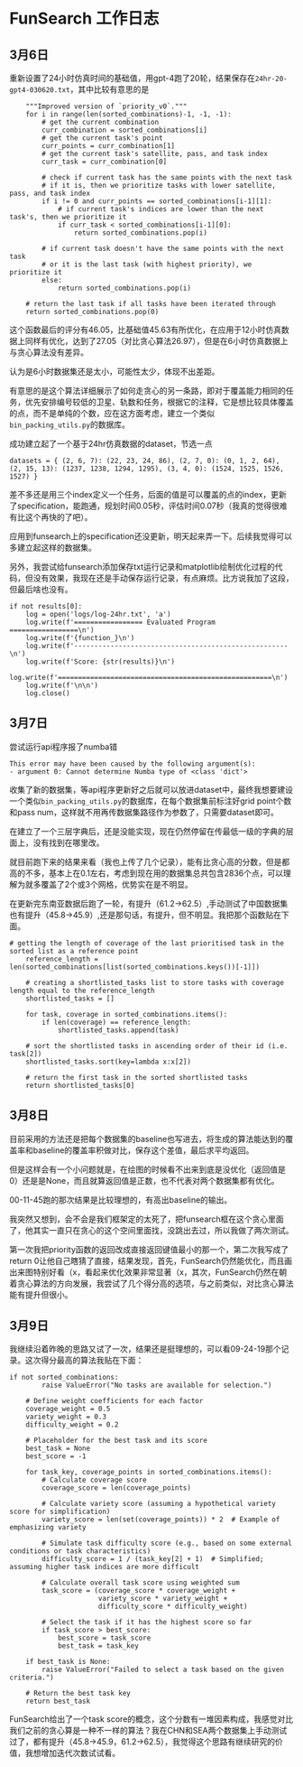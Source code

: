 # FunSearch 工作日志

## 3月6日

重新设置了24小时仿真时间的基础值，用gpt-4跑了20轮，结果保存在`24hr-20-gpt4-030620.txt`，其中比较有意思的是

```
    """Improved version of `priority_v0`."""
    for i in range(len(sorted_combinations)-1, -1, -1):
        # get the current combination
        curr_combination = sorted_combinations[i]
        # get the current task's point
        curr_points = curr_combination[1]
        # get the current task's satellite, pass, and task index
        curr_task = curr_combination[0]

        # check if current task has the same points with the next task
        # if it is, then we prioritize tasks with lower satellite, pass, and task index
        if i != 0 and curr_points == sorted_combinations[i-1][1]:
            # if current task's indices are lower than the next task's, then we prioritize it
            if curr_task < sorted_combinations[i-1][0]:
                return sorted_combinations.pop(i)

        # if current task doesn't have the same points with the next task
        # or it is the last task (with highest priority), we prioritize it
        else:
            return sorted_combinations.pop(i)

    # return the last task if all tasks have been iterated through
    return sorted_combinations.pop(0)
```

这个函数最后的评分有46.05，比基础值45.63有所优化，在应用于12小时仿真数据上同样有优化，达到了27.05（对比贪心算法26.97），但是在6小时仿真数据上与贪心算法没有差异。

认为是6小时数据集还是太小，可能性太少，体现不出差距。

有意思的是这个算法详细展示了如何走贪心的另一条路，即对于覆盖能力相同的任务，优先安排编号较低的卫星、轨数和任务，根据它的注释，它是想比较具体覆盖的点，而不是单纯的个数，应在这方面考虑，建立一个类似`bin_packing_utils.py`的数据库。

成功建立起了一个基于24hr仿真数据的dataset，节选一点

`
datasets = {
    (2, 6, 7): (22, 23, 24, 86),
    (2, 7, 0): (0, 1, 2, 64),
    (2, 15, 13): (1237, 1238, 1294, 1295),
    (3, 4, 0): (1524, 1525, 1526, 1527)
}
`

差不多还是用三个index定义一个任务，后面的值是可以覆盖的点的index，更新了specification，能跑通，规划时间0.05秒，评估时间0.07秒（我真的觉得很难有比这个再快的了吧）。

应用到funsearch上的specification还没更新，明天起来弄一下。后续我觉得可以多建立起这样的数据集。

另外，我尝试给funsearch添加保存txt运行记录和matplotlib绘制优化过程的代码，但没有效果，我现在还是手动保存运行记录，有点麻烦。比方说我加了这段，但最后啥也没有。

```
if not results[0]:
    log = open('logs/log-24hr.txt', 'a')
    log.write(f'================= Evaluated Program =================\n')
    log.write(f'{function_}\n')
    log.write(f'-----------------------------------------------------\n')
    log.write(f'Score: {str(results)}\n')
    log.write(f'=====================================================\n')
    log.write(f'\n\n')
    log.close()
```

## 3月7日

尝试运行api程序报了numba错

```
This error may have been caused by the following argument(s):
- argument 0: Cannot determine Numba type of <class 'dict'>
```

收集了新的数据集，等api程序更新好之后就可以放进dataset中，最终我想要建设一个类似`bin_packing_utils.py`的数据库，在每个数据集前标注好grid point个数和pass num，这样就不用再传数据集路径作为参数了，只需要dataset即可。

在建立了一个三层字典后，还是没能实现，现在仍然停留在传最低一级的字典的层面上，没有找到在哪里改。

就目前跑下来的结果来看（我也上传了几个记录），能有比贪心高的分数，但是都高的不多，基本上在0.1左右，考虑到现在用的数据集总共包含2836个点，可以理解为就多覆盖了2个或3个网格，优势实在是不明显。

在更新完东南亚数据后跑了一轮，有提升（61.2->62.5）,手动测试了中国数据集也有提升（45.8->45.9）,还是那句话，有提升，但不明显。我把那个函数贴在下面。
```angular2html
# getting the length of coverage of the last prioritised task in the sorted list as a reference point
    reference_length = len(sorted_combinations[list(sorted_combinations.keys())[-1]])

    # creating a shortlisted_tasks list to store tasks with coverage length equal to the reference_length
    shortlisted_tasks = []

    for task, coverage in sorted_combinations.items():
        if len(coverage) == reference_length:
            shortlisted_tasks.append(task)

    # sort the shortlisted tasks in ascending order of their id (i.e. task[2])
    shortlisted_tasks.sort(key=lambda x:x[2])

    # return the first task in the sorted shortlisted tasks
    return shortlisted_tasks[0]
```

## 3月8日

目前采用的方法还是把每个数据集的baseline也写进去，将生成的算法能达到的覆盖率和baseline的覆盖率积做对比，保存这个差值，最后求平均返回。

但是这样会有一个小问题就是，在绘图的时候看不出来到底是没优化（返回值是0）还是是None，而且就算返回值是正数，也不代表对两个数据集都有优化。

00-11-45跑的那次结果是比较理想的，有高出baseline的输出。

我突然又想到，会不会是我们框架定的太死了，把funsearch框在这个贪心里面了，他其实一直只在贪心的这个空间里面找，没跳出去过，所以我做了两次测试。

第一次我把priority函数的返回改成直接返回键值最小的那一个，第二次我写成了return 0让他自己瞎猜了直接，结果发现，首先，FunSearch仍然能优化，而且画出来图特别好看（x，看起来优化效果非常显著（x，其次，FunSearch仍然在朝着贪心算法的方向发展，我尝试了几个得分高的选项，与之前类似，对比贪心算法能有提升但很小。

## 3月9日

我继续沿着昨晚的思路又试了一次，结果还是挺理想的，可以看09-24-19那个记录。这次得分最高的算法我贴在下面：
```angular2html
if not sorted_combinations:
        raise ValueError("No tasks are available for selection.")
    
    # Define weight coefficients for each factor
    coverage_weight = 0.5
    variety_weight = 0.3
    difficulty_weight = 0.2
    
    # Placeholder for the best task and its score
    best_task = None
    best_score = -1
    
    for task_key, coverage_points in sorted_combinations.items():
        # Calculate coverage score
        coverage_score = len(coverage_points)
        
        # Calculate variety score (assuming a hypothetical variety score for simplification)
        variety_score = len(set(coverage_points)) * 2  # Example of emphasizing variety
        
        # Simulate task difficulty score (e.g., based on some external conditions or task characteristics)
        difficulty_score = 1 / (task_key[2] + 1)  # Simplified; assuming higher task indices are more difficult
        
        # Calculate overall task score using weighted sum
        task_score = (coverage_score * coverage_weight +
                      variety_score * variety_weight +
                      difficulty_score * difficulty_weight)
        
        # Select the task if it has the highest score so far
        if task_score > best_score:
            best_score = task_score
            best_task = task_key
    
    if best_task is None:
        raise ValueError("Failed to select a task based on the given criteria.")
    
    # Return the best task key
    return best_task
```
FunSearch给出了一个task score的概念，这个分数有一堆因素构成，我感觉对比我们之前的贪心算是一种不一样的算法？我在CHN和SEA两个数据集上手动测试过了，都有提升（45.8->45.9，61.2->62.5），我觉得这个思路有继续研究的价值，我想增加迭代次数试试看。